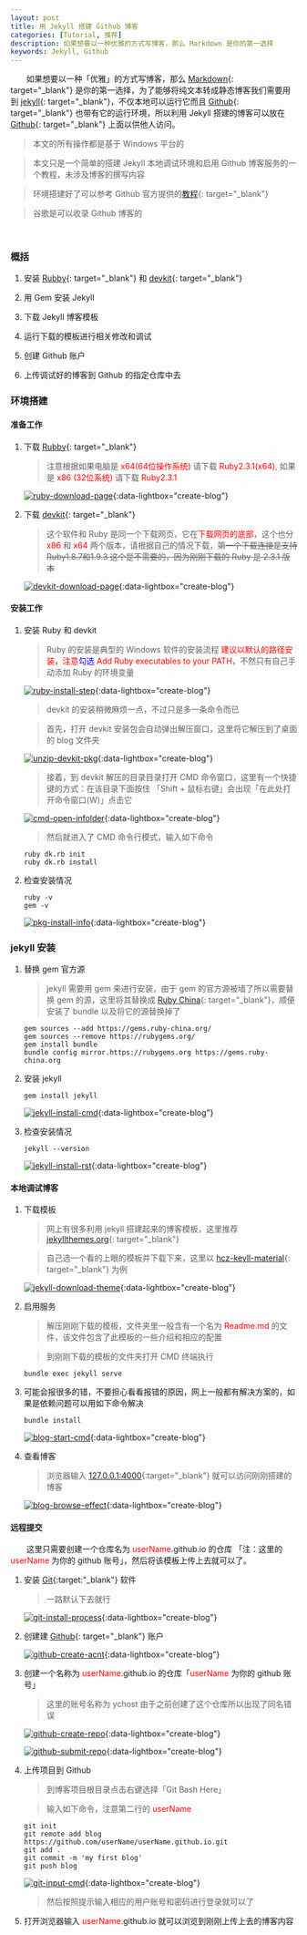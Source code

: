 ```yaml
---
layout: post
title: 用 Jekyll 搭建 Github 博客
categories: [Tutorial, 推荐]
description: 如果想要以一种优雅的方式写博客，那么 Markdown 是你的第一选择
keywords: Jekyll, Github
---
```


　　如果想要以一种「优雅」的方式写博客，那么 [Markdown][href1]{: target="_blank"} 是你的第一选择，为了能够将纯文本转成静态博客我们需要用到 [jekyll][href2]{: target="_blank"}，不仅本地可以运行它而且 [Github][href3]{: target="_blank"} 也带有它的运行环境，所以利用 Jekyll 搭建的博客可以放在 [Github][href3]{: target="_blank"} 上面以供他人访问。

> 本文的所有操作都是基于 Windows 平台的

> 本文只是一个简单的搭建 Jekyll 本地调试环境和启用 Github 博客服务的一个教程，未涉及博客的撰写内容

> 环境搭建好了可以参考 Github 官方提供的[教程][href10]{: target="_blank"}

> 谷歌是可以收录 Github 博客的

<br/>

### 概括

1. 安装 [Rubby][href4]{: target="_blank"} 和 [devkit][href4]{: target="_blank"}

2. 用 Gem 安装 Jekyll

3. 下载 Jekyll 博客模板

4. 运行下载的模板进行相关修改和调试

5. 创建 Github 账户

6. 上传调试好的博客到 Github 的指定仓库中去


### 环境搭建

#### 准备工作

1. 下载 [Rubby][href4]{: target="_blank"}

	> 注意根据如果电脑是 <font color="red">x64(64位操作系统)</font> 请下载 <font color="red">Ruby2.3.1(x64)</font>, 如果是 <font color="red">x86 (32位系统)</font> 请下载 <font color="red">Ruby2.3.1</font>

	[![ruby-download-page][img1]][img1]{:data-lightbox="create-blog"}

2. 下载 [devkit][href4]{: target="_blank"}

	> 这个软件和 Ruby 是同一个下载网页，它在<font color="red">下载网页的底部</font>，这个也分<font color="red"> x86 </font>和<font color="red"> x64 </font>两个版本，请根据自己的情况下载，~~第一个下载连接是支持 Ruby1.8.7和1.9.3 这个是不需要的，因为刚刚下载的 Ruby 是 2.3.1 版本~~

	[![devkit-download-page][img2]][img2]{:data-lightbox="create-blog"}

#### 安装工作

1. 安装 Ruby 和 devkit

	> Ruby 的安装是典型的 Windows 软件的安装流程 <font color="red">建议以默认的路径安装，注意<font color="blue">勾选</font> Add Ruby executables to your PATH</font>，不然只有自己手动添加 Ruby 的环境变量

	[![ruby-install-step][img3]][img3]{:data-lightbox="create-blog"}

	> devkit 的安装稍微麻烦一点，不过只是多一条命令而已
	
	> 首先，打开 devkit 安装包会自动弹出解压窗口，这里将它解压到了桌面的 blog 文件夹

	[![unzip-devkit-pkg][img4]][img4]{:data-lightbox="create-blog"}

	> 接着，到 devkit 解压的目录目录打开 CMD 命令窗口，这里有一个快捷键的方式：在该目录下面按住 「Shift + 鼠标右键」会出现「在此处打开命令窗口(W)」点击它

	[![cmd-open-infolder][img5]][img5]{:data-lightbox="create-blog"}

	> 然后就进入了 CMD 命令行模式，输入如下命令 

   ```
   ruby dk.rb init
   ruby dk.rb install
   ```

2. 检查安装情况

   ```
   ruby -v
   gem -v
   ```
	[![pkg-install-info][img6]][img6]{:data-lightbox="create-blog"}

### jekyll 安装

1. 替换 gem 官方源

	> jekyll 需要用 gem 来进行安装，由于 gem 的官方源被墙了所以需要替换 gem 的源，这里将其替换成 [Ruby China][href5]{: target="_blank"}，顺便安装了 bundle 以及将它的源替换掉了

   ```
   gem sources --add https://gems.ruby-china.org/ 
   gem sources --remove https://rubygems.org/
   gem install bundle
   bundle config mirror.https://rubygems.org https://gems.ruby-china.org
   ```

2. 安装 jekyll

   ```
   gem install jekyll
   ```

	[![jekyll-install-cmd][img7]][img7]{:data-lightbox="create-blog"}

3. 检查安装情况

   ```
   jekyll --version
   ```

	[![jekyll-install-rst][img8]][img8]{:data-lightbox="create-blog"}

#### 本地调试博客

1. 下载模板

	> 网上有很多利用 jekyll 搭建起来的博客模板，这里推荐 [jekyllthemes.org][href6]{: target="_blank"}

	> 自己选一个看的上眼的模板并下载下来，这里以 [hcz-keyll-material][href7]{: target="_blank"} 为例

	[![jekyll-download-theme][img9]][img9]{:data-lightbox="create-blog"}

2. 启用服务
	
	> 解压刚刚下载的模板，文件夹里一般含有一个名为 <font color="red">Readme.md</font> 的文件，该文件包含了此模板的一些介绍和相应的配置

	> 到刚刚下载的模板的文件夹打开 CMD 终端执行


   ```
   bundle exec jekyll serve
   ```


3. 可能会报很多的错，不要担心看看报错的原因，网上一般都有解决方案的，如果是依赖问题可以用如下命令解决

   ```
   bundle install
   ```

	[![blog-start-cmd][img10]][img10]{:data-lightbox="create-blog"}

4. 查看博客

	> 浏览器输入 [127.0.0.1:4000][href8]{:target="_blank"} 就可以访问刚刚搭建的博客

	[![blog-browse-effect][img11]][img11]{:data-lightbox="create-blog"}

#### 远程提交

　　这里只需要创建一个仓库名为 <font color="red">userName</font>.github.io 的仓库 「注：这里的 <font color="red"> userName </font> 为你的 github 账号」，然后将该模板上传上去就可以了。

1. 安装 [Git][href9]{:target:"_blank"} 软件
	
	> 一路默认下去就行
	
	[![git-install-process][img15]][img15]{:data-lightbox="create-blog"}


2. 创建建 [Github][href3]{: target="_blank"} 账户
	
	[![github-create-acnt][img16]][img16]{:data-lightbox="create-blog"}

3. 创建一个名称为 <font color="red">userName</font>.github.io 的仓库「<font color="red">userName </font>为你的 github 账号」

	> 这里的账号名称为 ychost 由于之前创建了这个仓库所以出现了同名错误

	[![github-create-repo][img12]][img12]{:data-lightbox="create-blog"}

	[![github-submit-repo][img13]][img13]{:data-lightbox="create-blog"}

4. 上传项目到 Github
	
	> 到博客项目根目录点击右键选择「Git Bash Here」

	> 输入如下命令，注意第二行的<font color="red"> userName</font>

   ```
   git init
   git remote add blog https://github.com/userName/userName.github.io.git  
   git add .
   git commit -m 'my first blog'  
   git push blog  
   ```

	[![git-input-cmd][img14]][img14]{:data-lightbox="create-blog"}

	> 然后按照提示输入相应的用户账号和密码进行登录就可以了

5. 打开浏览器输入 <font color="red"> userName</font>.github.io 就可以浏览到刚刚上传上去的博客内容

[href1]: http://sspai.com/25137
[href2]: http://jekyll.bootcss.com/
[href3]: https://www.github.com
[href4]: http://rubyinstaller.org/downloads/
[href5]: https://gems.ruby-china.org/
[href6]: http://jekyllthemes.org/
[href7]: http://jekyllthemes.org/themes/hcz-jekyll-material/
[href8]: http://127.0.0.1:4000
[href9]: http://rj.baidu.com/soft/detail/30195.html?ald
[href10]: https://help.github.com/articles/setting-up-your-github-pages-site-locally-with-jekyll/

[img1]: /images/post/tutorial/ruby-download-page.jpg
[img2]: /images/post/tutorial/devkit-download-page.jpg
[img3]: /images/post/tutorial/ruby-install-step.jpg
[img4]: /images/post/tutorial/devkit-unzip-process.jpg
[img5]: /images/post/tutorial/cmd-open-infolder.jpg
[img6]: /images/post/tutorial/pkg-install-info.jpg
[img7]: /images/post/tutorial/jekyll-install-cmd.jpg
[img8]: /images/post/tutorial/jekyll-install-rst.jpg
[img9]: /images/post/tutorial/jekyll-download-theme.jpg
[img10]: /images/post/tutorial/blog-start-cmd.jpg
[img11]: /images/post/tutorial/blog-browse-effect.jpg
[img12]: /images/post/tutorial/github-create-repo.jpg
[img13]: /images/post/tutorial/github-submit-repo.jpg
[img14]: /images/post/tutorial/git-input-cmd.jpg
[img15]: /images/post/tutorial/git-install-process.jpg
[img16]: /images/post/tutorial/github-create-acnt.jpg